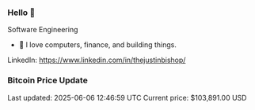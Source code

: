 ### Hello 🤙  

Software Engineering

- 🔭 I love computers, finance, and building things.
  
LinkedIn: https://www.linkedin.com/in/thejustinbishop/  






















































































































































































































































































































































































































































































































































































































































































### Bitcoin Price Update
Last updated: 2025-06-06 12:46:59 UTC
Current price: $103,891.00 USD
